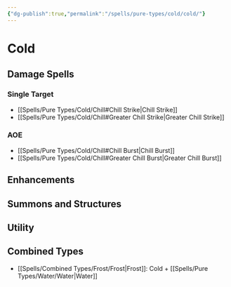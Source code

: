 ```yaml
---
{"dg-publish":true,"permalink":"/spells/pure-types/cold/cold/"}
---
```


# Cold
## Damage Spells

### Single Target
- [[Spells/Pure Types/Cold/Chill#Chill Strike\|Chill Strike]]
- [[Spells/Pure Types/Cold/Chill#Greater Chill Strike\|Greater Chill Strike]]
### AOE
- [[Spells/Pure Types/Cold/Chill#Chill Burst\|Chill Burst]]
- [[Spells/Pure Types/Cold/Chill#Greater Chill Burst\|Greater Chill Burst]]
## Enhancements

## Summons and Structures

## Utility

## Combined Types
- [[Spells/Combined Types/Frost/Frost\|Frost]]: Cold + [[Spells/Pure Types/Water/Water\|Water]]